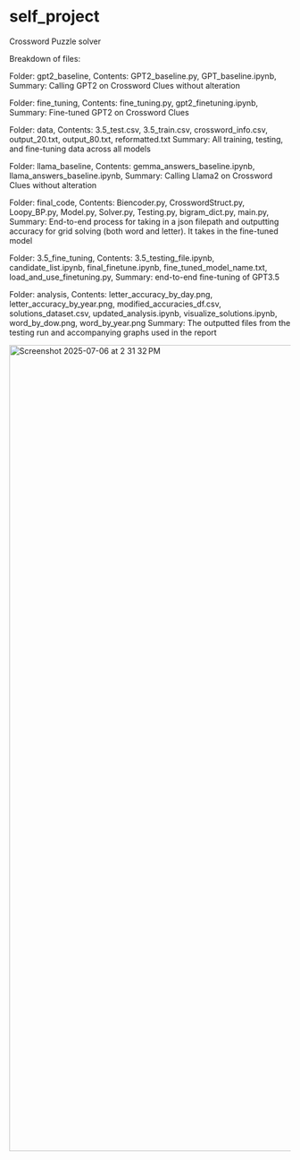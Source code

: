 # self_project
Crossword Puzzle solver

Breakdown of files:

Folder: gpt2_baseline, Contents: GPT2_baseline.py, GPT_baseline.ipynb, Summary: Calling GPT2 on Crossword Clues without alteration

Folder: fine_tuning, Contents: fine_tuning.py, gpt2_finetuning.ipynb, Summary: Fine-tuned GPT2 on Crossword Clues

Folder: data, Contents: 3.5_test.csv, 3.5_train.csv, crossword_info.csv, output_20.txt, output_80.txt, reformatted.txt Summary: All training, testing, and fine-tuning data across all models

Folder: llama_baseline, Contents: gemma_answers_baseline.ipynb, llama_answers_baseline.ipynb, Summary: Calling Llama2 on Crossword Clues without alteration

Folder: final_code, Contents: Biencoder.py, CrosswordStruct.py, Loopy_BP.py, Model.py, Solver.py, Testing.py, bigram_dict.py, main.py, Summary: End-to-end process for taking in a json filepath and outputting accuracy for grid solving (both word and letter). It takes in the fine-tuned model

Folder: 3.5_fine_tuning, Contents: 3.5_testing_file.ipynb, candidate_list.ipynb, final_finetune.ipynb, fine_tuned_model_name.txt, load_and_use_finetuning.py, Summary: end-to-end fine-tuning of GPT3.5

Folder: analysis, Contents: letter_accuracy_by_day.png, letter_accuracy_by_year.png, modified_accuracies_df.csv, solutions_dataset.csv, updated_analysis.ipynb, visualize_solutions.ipynb, word_by_dow.png, word_by_year.png Summary: The outputted files from the testing run and accompanying graphs used in the report

<img width="1440" alt="Screenshot 2025-07-06 at 2 31 32 PM" >


